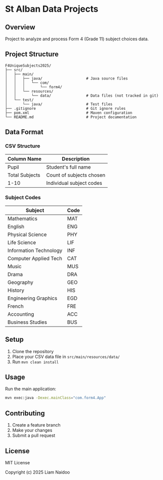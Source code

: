 # St Alban Data Projects

## Overview
Project to analyze and process Form 4 (Grade 11) subject choices data.

## Project Structure
```
F4UniqueSubjects2025/
├── src/
│   ├── main/
│   │   ├── java/                    # Java source files
│   │   │   └── com/
│   │   │       └── form4/
│   │   └── resources/
│   │       └── data/                # Data files (not tracked in git)
│   └── test/
│       └── java/                    # Test files
├── .gitignore                       # Git ignore rules
├── pom.xml                          # Maven configuration
└── README.md                        # Project documentation
```

## Data Format
### CSV Structure
| Column Name     | Description                |
|----------------|----------------------------|
| Pupil          | Student's full name        |
| Total Subjects | Count of subjects chosen   |
| 1-10           | Individual subject codes   |

### Subject Codes
| Subject                    | Code |
|---------------------------|------|
| Mathematics               | MAT  |
| English                   | ENG  |
| Physical Science          | PHY  |
| Life Science              | LIF  |
| Information Technology    | INF  |
| Computer Applied Tech     | CAT  |
| Music                     | MUS  |
| Drama                     | DRA  |
| Geography                 | GEO  |
| History                   | HIS  |
| Engineering Graphics      | EGD  |
| French                    | FRE  |
| Accounting                | ACC  |
| Business Studies          | BUS  |

## Setup
1. Clone the repository
2. Place your CSV data file in `src/main/resources/data/`
3. Run `mvn clean install`

## Usage
Run the main application:
```bash
mvn exec:java -Dexec.mainClass="com.form4.App"
```

## Contributing
1. Create a feature branch
2. Make your changes
3. Submit a pull request

## License
MIT License

Copyright (c) 2025 Liam Naidoo